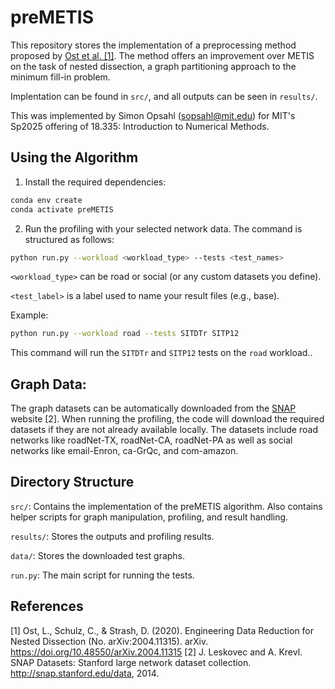 # preMETIS

This repository stores the implementation of a preprocessing method proposed by [Ost et al. \[1\]](https://arxiv.org/pdf/2004.11315). The method offers an improvement over METIS on the task of nested dissection, a graph partitioning approach to the minimum fill-in problem. 

Implentation can be found in `src/`, and all outputs can be seen in `results/`.


This was implemented by Simon Opsahl (sopsahl@mit.edu) for MIT's Sp2025 offering of 18.335: Introduction to Numerical Methods.

## Using the Algorithm
1. Install the required dependencies: 
```bash
conda env create
conda activate preMETIS
```
2. Run the profiling with your selected network data. The command is structured as follows:

```bash
python run.py --workload <workload_type> --tests <test_names>
```

`<workload_type>` can be road or social (or any custom datasets you define).


`<test_label>` is a label used to name your result files (e.g., base).

Example:

```bash
python run.py --workload road --tests SITDTr SITP12 
```

This command will run the `SITDTr` and `SITP12` tests on the `road` workload..

## Graph Data:

The graph datasets can be automatically downloaded from the [SNAP](http://snap.stanford.edu/data) website [2]. When running the profiling, the code will download the required datasets if they are not already available locally. The datasets include road networks like roadNet-TX, roadNet-CA, roadNet-PA as well as social networks like email-Enron, ca-GrQc, and com-amazon.

## Directory Structure
`src/`: Contains the implementation of the preMETIS algorithm. Also contains helper scripts for graph manipulation, profiling, and result handling.

`results/`: Stores the outputs and profiling results.

`data/`: Stores the downloaded test graphs.

`run.py`: The main script for running the tests.

## References
[1] Ost, L., Schulz, C., & Strash, D. (2020). Engineering Data Reduction for Nested Dissection (No.
arXiv:2004.11315). arXiv. https://doi.org/10.48550/arXiv.2004.11315
[2] J. Leskovec and A. Krevl. SNAP Datasets: Stanford large network dataset collection.
http://snap.stanford.edu/data, 2014.